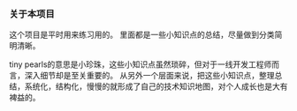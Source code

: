 ### 关于本项目

这个项目是平时用来练习用的。 里面都是一些小知识点的总结，尽量做到分类简明清晰。

tiny pearls的意思是小珍珠，这些小知识点虽然琐碎，但对于一线开发工程师而言，深入细节却是至关重要的。
从另外一个层面来说，把这些小知识点，整理总结，系统化，结构化，慢慢的就形成了自己的技术知识地图，对个人成长也是大有裨益的。